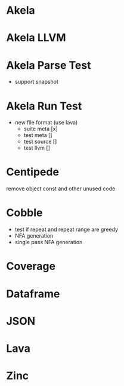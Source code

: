 # Akela

# Akela LLVM

# Akela Parse Test
* support snapshot

# Akela Run Test
* new file format (use lava)
  * suite meta [x]
  * test meta []
  * test source []
  * test llvm []

# Centipede
remove object const and other unused code

# Cobble
* test if repeat and repeat range are greedy
* NFA generation
* single pass NFA generation

# Coverage

# Dataframe

# JSON

# Lava

# Zinc
